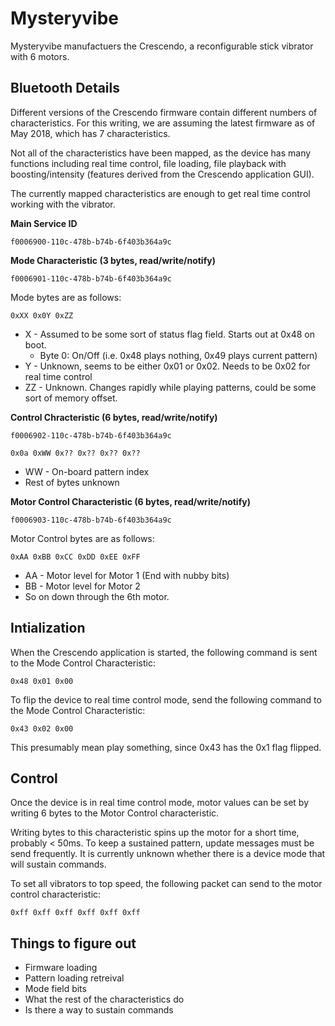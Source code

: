 # Mysteryvibe

Mysteryvibe manufactuers the Crescendo, a reconfigurable stick
vibrator with 6 motors.

## Bluetooth Details

Different versions of the Crescendo firmware contain different numbers
of characteristics. For this writing, we are assuming the latest
firmware as of May 2018, which has 7 characteristics.

Not all of the characteristics have been mapped, as the device has
many functions including real time control, file loading, file
playback with boosting/intensity (features derived from the Crescendo
application GUI). 

The currently mapped characteristics are enough to get real time
control working with the vibrator.

**Main Service ID**

```
f0006900-110c-478b-b74b-6f403b364a9c
```

**Mode Characteristic (3 bytes, read/write/notify)**

```
f0006901-110c-478b-b74b-6f403b364a9c
```

Mode bytes are as follows:

```
0xXX 0x0Y 0xZZ
```

- X - Assumed to be some sort of status flag field. Starts out at 0x48 on boot.
  - Byte 0: On/Off (i.e. 0x48 plays nothing, 0x49 plays current pattern)
- Y - Unknown, seems to be either 0x01 or 0x02. Needs to be 0x02 for real time control
- ZZ - Unknown. Changes rapidly while playing patterns, could be some sort of memory offset.

**Control Chracteristic (6 bytes, read/write/notify)**

```
f0006902-110c-478b-b74b-6f403b364a9c
```

```
0x0a 0xWW 0x?? 0x?? 0x?? 0x??
```

- WW - On-board pattern index
- Rest of bytes unknown

**Motor Control Characteristic (6 bytes, read/write/notify)**

```
f0006903-110c-478b-b74b-6f403b364a9c
```

Motor Control bytes are as follows:
```
0xAA 0xBB 0xCC 0xDD 0xEE 0xFF
```

- AA - Motor level for Motor 1 (End with nubby bits)
- BB - Motor level for Motor 2
- So on down through the 6th motor.

## Intialization

When the Crescendo application is started, the following command is
sent to the Mode Control Characteristic:

```
0x48 0x01 0x00
```

To flip the device to real time control mode, send the following
command to the Mode Control Characteristic:

```
0x43 0x02 0x00
```

This presumably mean play something, since 0x43 has the 0x1 flag
flipped.

## Control

Once the device is in real time control mode, motor values can be set
by writing 6 bytes to the Motor Control characteristic.

Writing bytes to this characteristic spins up the motor for a short
time, probably < 50ms. To keep a sustained pattern, update messages
must be send frequently. It is currently unknown whether there is a
device mode that will sustain commands.

To set all vibrators to top speed, the following packet can send to
the motor control characteristic:

```
0xff 0xff 0xff 0xff 0xff 0xff
```

## Things to figure out

- Firmware loading
- Pattern loading retreival
- Mode field bits
- What the rest of the characteristics do
- Is there a way to sustain commands
